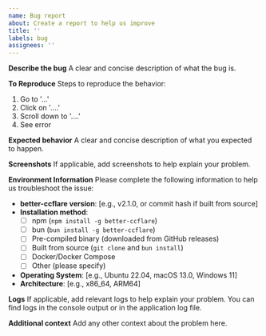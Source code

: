```yaml
---
name: Bug report
about: Create a report to help us improve
title: ''
labels: bug
assignees: ''
---
```


**Describe the bug**
A clear and concise description of what the bug is.

**To Reproduce**
Steps to reproduce the behavior:
1. Go to '...'
2. Click on '....'
3. Scroll down to '....'
4. See error

**Expected behavior**
A clear and concise description of what you expected to happen.

**Screenshots**
If applicable, add screenshots to help explain your problem.

**Environment Information**
Please complete the following information to help us troubleshoot the issue:

- **better-ccflare version**: [e.g., v2.1.0, or commit hash if built from source]
- **Installation method**: 
  - [ ] npm (`npm install -g better-ccflare`)
  - [ ] bun (`bun install -g better-ccflare`)
  - [ ] Pre-compiled binary (downloaded from GitHub releases)
  - [ ] Built from source (`git clone` and `bun install`)
  - [ ] Docker/Docker Compose
  - [ ] Other (please specify)
- **Operating System**: [e.g., Ubuntu 22.04, macOS 13.0, Windows 11]
- **Architecture**: [e.g., x86_64, ARM64]

**Logs**
If applicable, add relevant logs to help explain your problem. You can find logs in the console output or in the application log file.

**Additional context**
Add any other context about the problem here.

